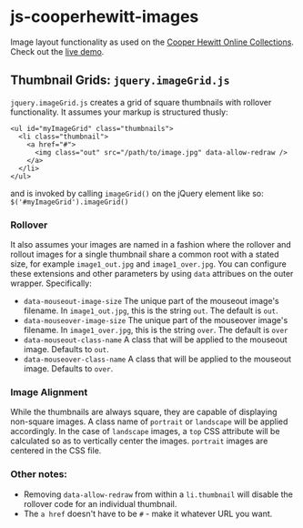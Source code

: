 # js-cooperhewitt-images

Image layout functionality as used on the [Cooper Hewitt Online Collections](http://collection.cooperhewitt.org). Check out the [live demo](https://cooperhewitt.github.io/js-cooperhewitt-images/).

## Thumbnail Grids: `jquery.imageGrid.js`

`jquery.imageGrid.js` creates a grid of square thumbnails with rollover functionality. It assumes your markup is structured thusly:

```
<ul id="myImageGrid" class="thumbnails">
  <li class="thumbnail">
    <a href="#">
      <img class="out" src="/path/to/image.jpg" data-allow-redraw />
    </a>
  </li>
</ul>
```

and is invoked by calling `imageGrid()` on the jQuery element like so: `$('#myImageGrid').imageGrid()`

### Rollover
It also assumes your images are named in a fashion where the rollover and rollout images for a single thumbnail share a common root with a stated size, for example `image1_out.jpg` and `image1_over.jpg`. You can configure these extensions and other parameters by using `data` attribues on the outer wrapper. Specifically:
* `data-mouseout-image-size` The unique part of the mouseout image's filename. In `image1_out.jpg`, this is the string `out`. The default is `out`.
* `data-mouseover-image-size` The unique part of the mouseover image's filename. In `image1_over.jpg`, this is the string `over`. The default is `over`
* `data-mouseout-class-name` A class that will be applied to the mouseout image. Defaults to `out`.
* `data-mouseover-class-name` A class that will be applied to the mouseout image. Defaults to `over`.

### Image Alignment
While the thumbnails are always square, they are capable of displaying non-square images. A class name of `portrait` or `landscape` will be applied accordingly. In the case of `landscape` images, a `top` CSS attribute will be calculated so as to vertically center the images. `portrait` images are centered in the CSS file.

### Other notes:
* Removing `data-allow-redraw` from within a `li.thumbnail` will disable the rollover code for an individual thumbnail.
* The `a href` doesn't have to be `#` - make it whatever URL you want.